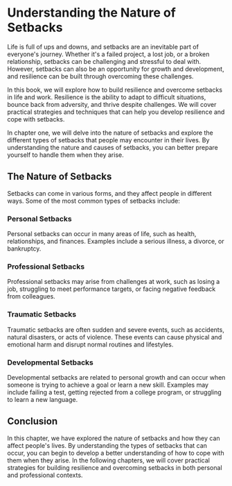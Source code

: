Understanding the Nature of Setbacks
==================================================

Life is full of ups and downs, and setbacks are an inevitable part of everyone's journey. Whether it's a failed project, a lost job, or a broken relationship, setbacks can be challenging and stressful to deal with. However, setbacks can also be an opportunity for growth and development, and resilience can be built through overcoming these challenges.

In this book, we will explore how to build resilience and overcome setbacks in life and work. Resilience is the ability to adapt to difficult situations, bounce back from adversity, and thrive despite challenges. We will cover practical strategies and techniques that can help you develop resilience and cope with setbacks.

In chapter one, we will delve into the nature of setbacks and explore the different types of setbacks that people may encounter in their lives. By understanding the nature and causes of setbacks, you can better prepare yourself to handle them when they arise.

The Nature of Setbacks
----------------------

Setbacks can come in various forms, and they affect people in different ways. Some of the most common types of setbacks include:

### Personal Setbacks

Personal setbacks can occur in many areas of life, such as health, relationships, and finances. Examples include a serious illness, a divorce, or bankruptcy.

### Professional Setbacks

Professional setbacks may arise from challenges at work, such as losing a job, struggling to meet performance targets, or facing negative feedback from colleagues.

### Traumatic Setbacks

Traumatic setbacks are often sudden and severe events, such as accidents, natural disasters, or acts of violence. These events can cause physical and emotional harm and disrupt normal routines and lifestyles.

### Developmental Setbacks

Developmental setbacks are related to personal growth and can occur when someone is trying to achieve a goal or learn a new skill. Examples may include failing a test, getting rejected from a college program, or struggling to learn a new language.

Conclusion
----------

In this chapter, we have explored the nature of setbacks and how they can affect people's lives. By understanding the types of setbacks that can occur, you can begin to develop a better understanding of how to cope with them when they arise. In the following chapters, we will cover practical strategies for building resilience and overcoming setbacks in both personal and professional contexts.
